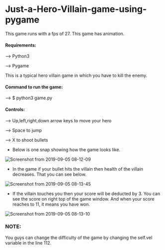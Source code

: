 # Just-a-Hero-Villain-game-using-pygame
This game runs with a fps of 27. This game has animation.


#### Requirements:
--> Python3

--> Pygame


This is a typical hero villain game in which you have to kill the enemy.

#### Command to run the game:
--> $ python3 game.py

#### Controls:
--> Up,left,right,down arrow keys to move your hero

--> Space to jump

--> X to shoot bullets


* Below is one snap showing how the game looks like.

![Screenshot from 2019-09-05 08-12-09](https://user-images.githubusercontent.com/31368133/64308672-ae322f00-cfb7-11e9-84a5-7cb0263279b5.png)

* In the game if your bullet hits the villain then health of the villain decreases. That you can see below.

![Screenshot from 2019-09-05 08-13-45](https://user-images.githubusercontent.com/31368133/64308907-8c857780-cfb8-11e9-9854-c083a2289355.png)

* If the villain touches you then your score will be deducted by 3. You can see the score on right top of the game window. And when your score reaches to 11, it means you have won.

![Screenshot from 2019-09-05 08-13-10](https://user-images.githubusercontent.com/31368133/64309046-f140d200-cfb8-11e9-8c56-7e3f4e828dd8.png)

### NOTE:
You guys can change the difficulty of the game by changing the self.vel variable in the line 112.
